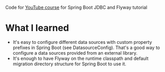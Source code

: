 Code for [YouTube course](https://www.youtube.com/watch?v=CJjHdchLY9Y&t=594s&ab_channel=Amigoscode) for Spring Boot JDBC and Flyway tutorial

# What I learned
- It's easy to configure different data sources with custom property prefixes in Spring Boot (see DatasourceConfig).
That's a good way to configure a data sources provided from an external library.
- It's enough to have Flyway on the runtime classpath and default migration directory structure for Spring Boot to use it.